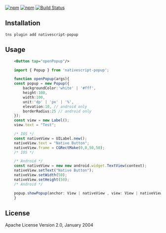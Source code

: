 [![npm](https://img.shields.io/npm/v/nativescript-popup.svg)](https://www.npmjs.com/package/nativescript-popup)
[![npm](https://img.shields.io/npm/dt/nativescript-popup.svg?label=npm%20downloads)](https://www.npmjs.com/package/nativescript-popup)
[![Build Status](https://travis-ci.org//triniwiz/nativescript-popup.svg?branch=master)](https://travis-ci.org/triniwiz/nativescript-popup)

## Installation

`tns plugin add nativescript-popup`

## Usage 
```xml
    <Button tap="openPopup"/>
```
	

```ts
    import { Popup } from 'nativescript-popup';

    function openPopup(args){
    const popup = new Popup({
        backgroundColor:'white' | '#fff',
        height:100,
        width:100,
        unit:'dp' | 'px' | '%',
        elevation:10, // android only
        borderRadius:25 // android only
    });
    const view = new Label();
    view.text = "Test";

    /* IOS */
    const nativeView = UILabel.new();
    nativeView.text = "Native Button";
    nativeView.frame = CGRectMake(0,0,50,50);
    /* IOS */

    /* Android */
    const nativeView = new new android.widget.TextView(context);
    nativeView.setText("Native Button");
    nativeView.setWidth(50);
    nativeView.setHeight(50);
    /* Android */

    popup.showPopup(anchor: View | nativeView , view: View | nativeView);
    }
```


## License

Apache License Version 2.0, January 2004
